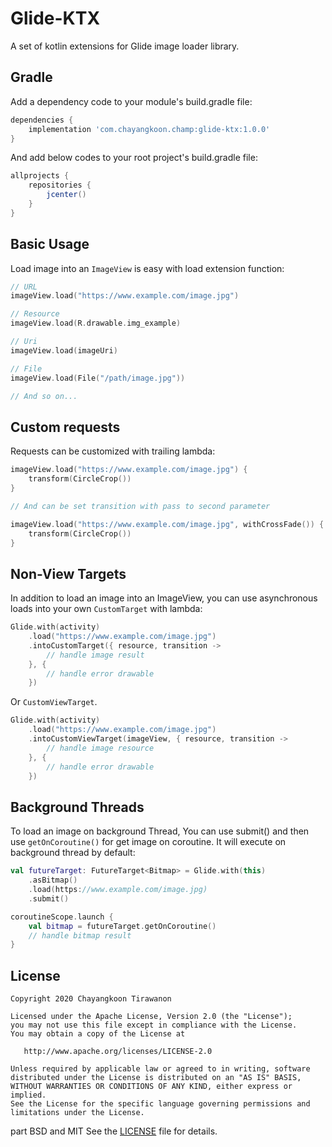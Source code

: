# Glide-KTX
A set of kotlin extensions for Glide image loader library.

## Gradle
Add a dependency code to your module's build.gradle file:
```groovy
dependencies {
    implementation 'com.chayangkoon.champ:glide-ktx:1.0.0'
}
```
And add below codes to your root project's build.gradle file:
```groovy
allprojects {
    repositories {
        jcenter()
    }
}
```
## Basic Usage
Load image into an `ImageView` is easy with load extension function:
```kotlin
// URL
imageView.load("https://www.example.com/image.jpg")

// Resource
imageView.load(R.drawable.img_example)

// Uri
imageView.load(imageUri)

// File
imageView.load(File("/path/image.jpg"))

// And so on...
```
## Custom requests
Requests can be customized with trailing lambda:
```kotlin
imageView.load("https://www.example.com/image.jpg") {
	transform(CircleCrop())
}

// And can be set transition with pass to second parameter

imageView.load("https://www.example.com/image.jpg", withCrossFade()) {
	transform(CircleCrop())
}
```
## Non-View Targets
In addition to load an image into an ImageView, you can use asynchronous loads into your own `CustomTarget` with lambda:
```kotlin
Glide.with(activity)
    .load("https://www.example.com/image.jpg")
    .intoCustomTarget({ resource, transition ->
        // handle image result
    }, {
        // handle error drawable
    })
```
Or `CustomViewTarget`. 
```kotlin
Glide.with(activity)
    .load("https://www.example.com/image.jpg")
    .intoCustomViewTarget(imageView, { resource, transition ->
        // handle image resource
    }, {
        // handle error drawable
    })
```
## Background Threads
To load an image on background Thread, You can use submit() and then use `getOnCoroutine()` for get image on coroutine. It will execute on background thread by default: 
```kotlin
val futureTarget: FutureTarget<Bitmap> = Glide.with(this)
    .asBitmap()
    .load(https://www.example.com/image.jpg)
    .submit()

coroutineScope.launch {
    val bitmap = futureTarget.getOnCoroutine()
    // handle bitmap result
}
```

## License
```
Copyright 2020 Chayangkoon Tirawanon

Licensed under the Apache License, Version 2.0 (the "License");
you may not use this file except in compliance with the License.
You may obtain a copy of the License at

   http://www.apache.org/licenses/LICENSE-2.0

Unless required by applicable law or agreed to in writing, software
distributed under the License is distributed on an "AS IS" BASIS,
WITHOUT WARRANTIES OR CONDITIONS OF ANY KIND, either express or implied.
See the License for the specific language governing permissions and
limitations under the License.
```
part BSD and MIT See the [LICENSE](https://github.com/champChayangkoon/Glide-KTX/blob/master/LICENSE) file for details.
